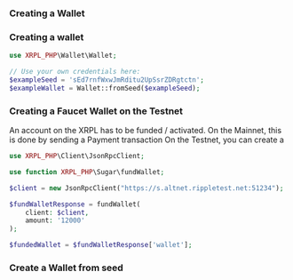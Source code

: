 ### Creating a Wallet

### Creating a wallet

```php
use XRPL_PHP\Wallet\Wallet;

// Use your own credentials here:
$exampleSeed = 'sEd7rnfWxwJmRditu2UpSsrZDRgtctn';
$exampleWallet = Wallet::fromSeed($exampleSeed);
```

### Creating a Faucet Wallet on the Testnet

An account on the XRPL has to be funded / activated. On the Mainnet, this is done by sending a Payment transaction On the Testnet, you can create a

```php
use XRPL_PHP\Client\JsonRpcClient;

use function XRPL_PHP\Sugar\fundWallet;

$client = new JsonRpcClient("https://s.altnet.rippletest.net:51234");

$fundWalletResponse = fundWallet(
    client: $client,
    amount: '12000'
);

$fundedWallet = $fundWalletResponse['wallet'];
```

### Create a Wallet from seed
